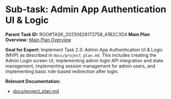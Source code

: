 # Sub-task: Admin App Authentication UI & Logic

**Parent Task ID:** ROO#TASK_20250628173758_A1B2C3D4
**Main Plan Overview:** [Main Plan Overview](../../plans/ROO#TASK_20250628173758_A1B2C3D4_plan_overview.md)

**Goal for Expert:** Implement Task 2.3: Admin App Authentication UI & Logic (MVP) as described in `docs/project_plan.md`. This includes creating the Admin Login screen UI, implementing admin login API integration and state management, implementing session management for admin users, and implementing basic role-based redirection after login.

**Relevant Documentation:**

- [docs/project_plan.md](docs/project_plan.md)
